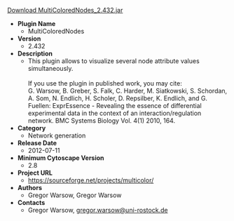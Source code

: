 <a href="MultiColoredNodes_2.432.jar">Download MultiColoredNodes_2.432.jar</a>

* __Plugin Name__
  * MultiColoredNodes
* __Version__
  * 2.432
* __Description__
  * This plugin allows to visualize several node attribute values simultaneously.<br/><br/>If you use the plugin in published work, you may cite:<br/>G. Warsow, B. Greber, S. Falk, C. Harder, M. Siatkowski, S. Schordan, A. Som, N. Endlich, H.  Scholer, D. Repsilber, K. Endlich, and G. Fuellen: ExprEssence - Revealing the essence of differential experimental data in the context of an interaction/regulation network. BMC Systems Biology Vol. 4(1) 2010, 164.
* __Category__
  * Network generation
* __Release Date__
  * 2012-07-11
* __Minimum Cytoscape Version__
  * 2.8
* __Project URL__
  * https://sourceforge.net/projects/multicolor/
* __Authors__
  * Gregor Warsow, Gregor Warsow
* __Contacts__
  * Gregor Warsow, gregor.warsow@uni-rostock.de

